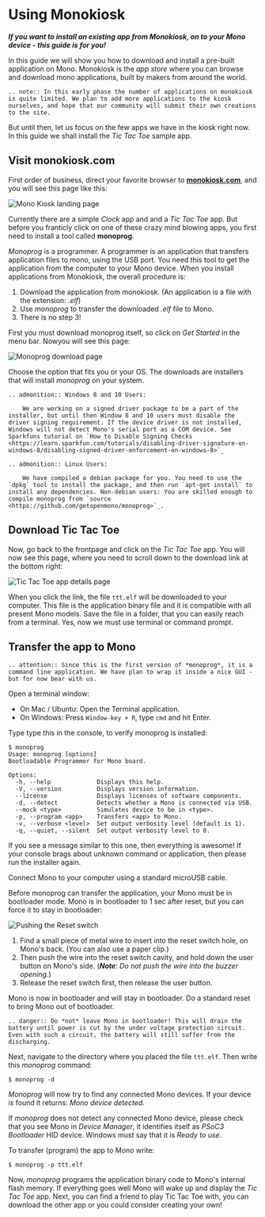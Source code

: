 # Using Monokiosk

***If you want to install an existing app from Monokiosk, on to your Mono device - this guide is for you!***

In this guide we will show you how to download and install a pre-built application on Mono. Monokiosk is the *app store* where you can browse and download mono applications, built by makers from around the world.

```eval_rst
.. note:: In this early phase the number of applications on monokiosk is quite limited. We plan to add more applications to the kiosk ourselves, and hope that our community will submit their own creations to the site.
```

But until then, let us focus on the few apps we have in the kiosk right now. In this guide we shall install the *Tic Tac Toe* sample app.

## Visit monokiosk.com

First order of business, direct your favorite browser to **[monokiosk.com](https://monokiosk.com)**, and you will see this page like this:

![Mono Kiosk landing page](monokiosk1.png "Mono Kiosk landing page")

Currently there are a simple *Clock* app and and a *Tic Tac Toe* app. But before you franticly click on one of these crazy mind blowing apps, you first need to install a tool called **monoprog**.

*Monoprog* is a programmer. A programmer is an application that transfers application files to mono, using the USB port. You need this tool to get the application from the computer to your Mono device. When you install applications from Monokiosk, the overall procedure is:

1. Download the application from monokiosk. (An application is a file with the extension: *.elf*)
1. Use *monoprog* to transfer the downloaded *.elf* file to Mono.
1. There is no step 3!

First you must download monoprog itself, so click on *Get Started* in the menu bar. Nowyou will see this page:

![Monoprog download page](monokiosk2.png "Monoprog download page")

Choose the option that fits you or your OS. The downloads are installers that will install *monoprog* on your system.

```eval_rst
.. admonition:: Windows 8 and 10 Users:

	We are working on a signed driver package to be a part of the installer, but until then Window 8 and 10 users must disable the driver signing requirement. If the device driver is not installed, Windows will not detect Mono's serial port as a COM device. See Sparkfuns tutorial on `How to Disable Signing Checks <https://learn.sparkfun.com/tutorials/disabling-driver-signature-on-windows-8/disabling-signed-driver-enforcement-on-windows-8>`_

.. admonition:: Linux Users:

	We have compiled a debian package for you. You need to use the `dpkg` tool to install the package, and then run `apt-get install` to install any dependencies. Non-debian users: You are skilled enough to compile monoprog from `source <https://github.com/getopenmono/monoprog>`_.

```

## Download Tic Tac Toe

Now, go back to the frontpage and click on the *Tic Tac Toe* app. You will now see this page, where you need to scroll down to the download link at the bottom right:

![Tic Tac Toe app details page](monokiosk3.png "Tic Tac Toe app details page")

When you click the link, the file `ttt.elf` will be downloaded to your computer. This file is the application binary file and it is compatible with all present Mono models. Save the file in a folder, that you can easily reach from a terminal. Yes, now we must use terminal or command prompt.

## Transfer the app to Mono

```eval_rst
.. attention:: Since this is the first version of *monoprog*, it is a command line application. We have plan to wrap it inside a nice GUI - but for now bear with us.
```

Open a terminal window:

* On Mac / Ubuntu: Open the Terminal application.
* On Windows: Press `Window-key + R`, type `cmd` and hit Enter.

Type type this in the console, to verify monoprog is installed:

```
$ monoprog
Usage: monoprog [options]
Bootloadable Programmer for Mono board.

Options:
  -h, --help             Displays this help.
  -V, --version          Displays version information.
  --license              Displays licenses of software components.
  -d, --detect           Detects whether a Mono is connected via USB.
  --mock <type>          Simulates device to be in <type>.
  -p, --program <app>    Transfers <app> to Mono.
  -v, --verbose <level>  Set output verbosity level (default is 1).
  -q, --quiet, --silent  Set output verbosity level to 0.
```

If you see a message similar to this one, then everything is awesome! If your console brags about unknown command or application, then please run the installer again.

Connect Mono to your computer using a standard microUSB cable.

Before monoprog can transfer the application, your Mono must be in bootloader mode. Mono is in bootloader to 1 sec after reset, but you can force it to stay in bootloader:

![Pushing the Reset switch](reset.jpg)

1. Find a small piece of metal wire to insert into the reset switch hole, on Mono's back. (You can also use a paper clip.)
2. Then push the wire into the reset switch cavity, and hold down the user button on Mono's side. (***Note**: Do not push the wire into the buzzer opening.*)
3. Release the reset switch first, then release the user button.

Mono is now in bootloader and will stay in bootloader. Do a standard reset to bring Mono out of bootloader.

```eval_rst
.. danger:: Do *not* leave Mono in bootloader! This will drain the battery until power is cut by the under voltage protection circuit. Even with such a circuit, the battery will still suffer from the discharging.
```

Next, navigate to the directory where you placed the file `ttt.elf`. Then write this *monoprog* command:

```
$ monoprog -d
```

*Monoprog* will now try to find any connected Mono devices. If your device is found it returns: *Mono device detected*.

If *monoprog* does not detect any connected Mono device, please check that you see Mono in *Device Manager*, it identifies itself as *PSoC3 Bootloader* HID device. Windows must say that it is *Ready to use*.

To transfer (program) the app to Mono write:

```
$ monoprog -p ttt.elf
```

Now, *monoprog* programs the application binary code to Mono's internal flash memory. If everything goes well Mono will wake up and display the *Tic Tac Toe* app. Next, you can find a friend to play Tic Tac Toe with, you can download the other app or you could consider creating your own!

 



